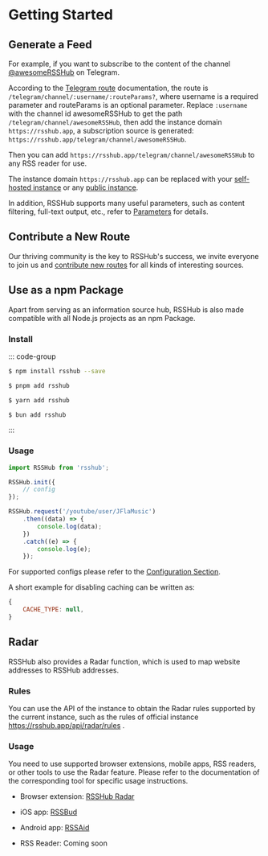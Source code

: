# Getting Started

## Generate a Feed

For example, if you want to subscribe to the content of the channel [@awesomeRSSHub](https://t.me/awesomeRSSHub) on Telegram.

According to the [Telegram route](/routes/social-media#telegram) documentation, the route is `/telegram/channel/:username/:routeParams?`, where username is a required parameter and routeParams is an optional parameter. Replace `:username` with the channel id awesomeRSSHub to get the path `/telegram/channel/awesomeRSSHub`, then add the instance domain `https://rsshub.app`, a subscription source is generated: `https://rsshub.app/telegram/channel/awesomeRSSHub`.

Then you can add `https://rsshub.app/telegram/channel/awesomeRSSHub` to any RSS reader for use.

The instance domain `https://rsshub.app` can be replaced with  your [self-hosted instance](/deploy) or any [public instance](/guide/instances).

In addition, RSSHub supports many useful parameters, such as content filtering, full-text output, etc., refer to [Parameters](/guide/parameters) for details.

## Contribute a New Route

Our thriving community is the key to RSSHub's success, we invite everyone to join us and [contribute new routes](/joinus/#quick-start) for all kinds of interesting sources.

## Use as a npm Package <Badge type="warning" text="experimental" />

Apart from serving as an information source hub, RSSHub is also made compatible with all Node.js projects as an npm Package.

### Install

::: code-group

```sh [npm]
$ npm install rsshub --save
```

```sh [pnpm]
$ pnpm add rsshub
```

```sh [yarn]
$ yarn add rsshub
```

```sh [bun]
$ bun add rsshub
```

:::

### Usage

```js
import RSSHub from 'rsshub';

RSSHub.init({
    // config
});

RSSHub.request('/youtube/user/JFlaMusic')
    .then((data) => {
        console.log(data);
    })
    .catch((e) => {
        console.log(e);
    });
```

For supported configs please refer to the [Configuration Section](/deploy/config).

A short example for disabling caching can be written as:

```js
{
    CACHE_TYPE: null,
}
```

## Radar

RSSHub also provides a Radar function, which is used to map website addresses to RSSHub addresses.

### Rules

You can use the API of the instance to obtain the Radar rules supported by the current instance, such as the rules of official instance https://rsshub.app/api/radar/rules .

### Usage

You need to use supported browser extensions, mobile apps, RSS readers, or other tools to use the Radar feature. Please refer to the documentation of the corresponding tool for specific usage instructions.

- Browser extension: [RSSHub Radar](https://github.com/DIYgod/RSSHub-Radar)

- iOS app: [RSSBud](https://github.com/Cay-Zhang/RSSBud)

- Android app: [RSSAid](https://github.com/LeetaoGoooo/RSSAid)

- RSS Reader: Coming soon
